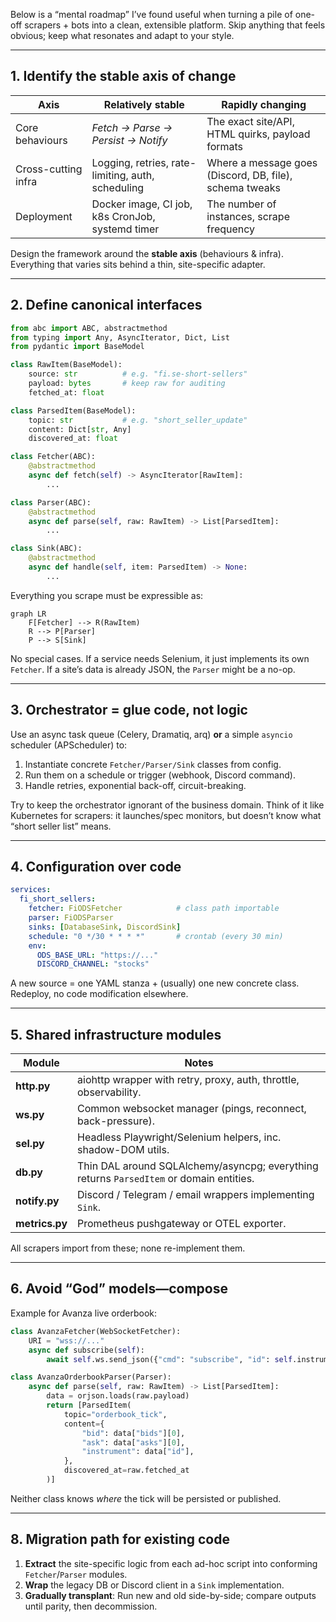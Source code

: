 Below is a “mental roadmap” I’ve found useful when turning a pile of one-off scrapers + bots into a clean, extensible platform.  Skip anything that feels obvious; keep what resonates and adapt to your style.

---

## 1. Identify the stable axis of change

| Axis                | Relatively **stable**                             | Rapidly **changing**                                    |
| ------------------- | ------------------------------------------------- | ------------------------------------------------------- |
| Core behaviours     | *Fetch → Parse → Persist → Notify*                | The exact site/API, HTML quirks, payload formats        |
| Cross-cutting infra | Logging, retries, rate-limiting, auth, scheduling | Where a message goes (Discord, DB, file), schema tweaks |
| Deployment          | Docker image, CI job, k8s CronJob, systemd timer  | The number of instances, scrape frequency               |

Design the framework around the **stable axis** (behaviours & infra).  Everything that varies sits behind a thin, site-specific adapter.

---

## 2. Define canonical interfaces

```python
from abc import ABC, abstractmethod
from typing import Any, AsyncIterator, Dict, List
from pydantic import BaseModel

class RawItem(BaseModel):
    source: str          # e.g. "fi.se-short-sellers"
    payload: bytes       # keep raw for auditing
    fetched_at: float

class ParsedItem(BaseModel):
    topic: str           # e.g. "short_seller_update"
    content: Dict[str, Any]
    discovered_at: float

class Fetcher(ABC):
    @abstractmethod
    async def fetch(self) -> AsyncIterator[RawItem]:
        ...

class Parser(ABC):
    @abstractmethod
    async def parse(self, raw: RawItem) -> List[ParsedItem]:
        ...

class Sink(ABC):
    @abstractmethod
    async def handle(self, item: ParsedItem) -> None:
        ...
```

Everything you scrape must be expressible as:

```mermaid
graph LR
    F[Fetcher] --> R(RawItem)
    R --> P[Parser]
    P --> S[Sink]
```

No special cases.  If a service needs Selenium, it just implements its own `Fetcher`.  If a site’s data is already JSON, the `Parser` might be a no-op.

---

## 3. Orchestrator = glue code, not logic

Use an async task queue (Celery, Dramatiq, arq) **or** a simple `asyncio` scheduler (APScheduler) to:

1. Instantiate concrete `Fetcher/Parser/Sink` classes from config.
2. Run them on a schedule or trigger (webhook, Discord command).
3. Handle retries, exponential back-off, circuit-breaking.

Try to keep the orchestrator ignorant of the business domain.  Think of it like Kubernetes for scrapers: it launches/spec monitors, but doesn’t know what “short seller list” means.

---

## 4. Configuration over code

```yaml
services:
  fi_short_sellers:
    fetcher: FiODSFetcher            # class path importable
    parser: FiODSParser
    sinks: [DatabaseSink, DiscordSink]
    schedule: "0 */30 * * * *"       # crontab (every 30 min)
    env:
      ODS_BASE_URL: "https://..."
      DISCORD_CHANNEL: "stocks"
```

A new source = one YAML stanza + (usually) one new concrete class.  Redeploy, no code modification elsewhere.

---

## 5. Shared infrastructure modules

| Module         | Notes                                                                                   |
| -------------- | --------------------------------------------------------------------------------------- |
| **http.py**    | aiohttp wrapper with retry, proxy, auth, throttle, observability.                       |
| **ws.py**      | Common websocket manager (pings, reconnect, back-pressure).                             |
| **sel.py**     | Headless Playwright/Selenium helpers, inc. shadow-DOM utils.                            |
| **db.py**      | Thin DAL around SQLAlchemy/asyncpg; everything returns `ParsedItem` or domain entities. |
| **notify.py**  | Discord / Telegram / email wrappers implementing `Sink`.                                |
| **metrics.py** | Prometheus pushgateway or OTEL exporter.                                                |

All scrapers import from these; none re-implement them.

---

## 6. Avoid “God” models—compose

Example for Avanza live orderbook:

```python
class AvanzaFetcher(WebSocketFetcher):
    URI = "wss://..."
    async def subscribe(self):
        await self.ws.send_json({"cmd": "subscribe", "id": self.instrument_id})
```

```python
class AvanzaOrderbookParser(Parser):
    async def parse(self, raw: RawItem) -> List[ParsedItem]:
        data = orjson.loads(raw.payload)
        return [ParsedItem(
            topic="orderbook_tick",
            content={
                "bid": data["bids"][0],
                "ask": data["asks"][0],
                "instrument": data["id"],
            },
            discovered_at=raw.fetched_at
        )]
```

Neither class knows *where* the tick will be persisted or published.

---

## 8. Migration path for existing code

1. **Extract** the site-specific logic from each ad-hoc script into conforming `Fetcher`/`Parser` modules.
2. **Wrap** the legacy DB or Discord client in a `Sink` implementation.
3. **Gradually transplant**: Run new and old side-by-side; compare outputs until parity, then decommission.
